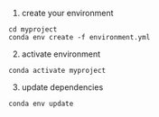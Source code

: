 
1. create your environment
```console
cd myproject
conda env create -f environment.yml
```

2. activate environment
```console
conda activate myproject
```

3. update dependencies
```console
conda env update
```